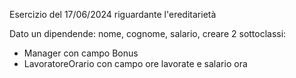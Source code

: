 Esercizio del 17/06/2024 riguardante l'ereditarietà

Dato un dipendende: nome, cognome, salario, creare 2 sottoclassi:
- Manager con campo Bonus
- LavoratoreOrario con campo ore lavorate e salario ora

